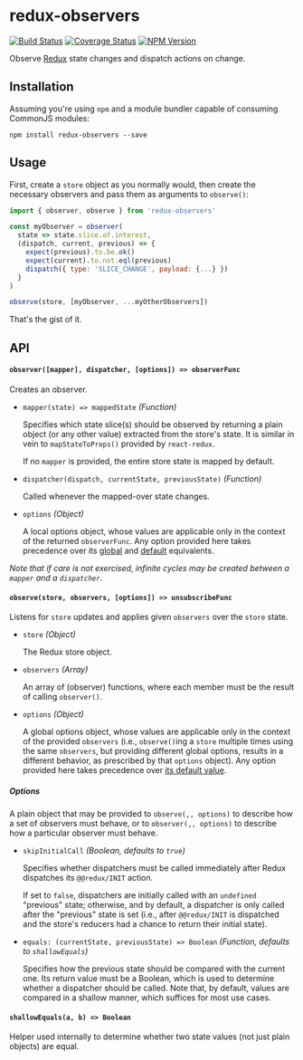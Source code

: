 # redux-observers

[![Build Status](https://img.shields.io/travis/xuoe/redux-observers.svg?style=flat-square)](https://travis-ci.org/xuoe/redux-observers)
[![Coverage Status](https://img.shields.io/coveralls/xuoe/redux-observers.svg?style=flat-square)](https://coveralls.io/r/xuoe/redux-observers)
[![NPM Version](https://img.shields.io/npm/v/redux-observers.svg?style=flat-square)](https://www.npmjs.com/package/redux-observers)

Observe [Redux](http://redux.js.org/) state changes and dispatch actions on change.

## Installation

Assuming you're using `npm` and a module bundler capable of consuming CommonJS
modules:

`npm install redux-observers --save`

## Usage
First, create a `store` object as you normally would, then create the necessary
observers and pass them as arguments to `observe()`:

```javascript
import { observer, observe } from 'redux-observers'

const myObserver = observer(
  state => state.slice.of.interest,
  (dispatch, current, previous) => {
    expect(previous).to.be.ok()
    expect(current).to.not.eql(previous)
    dispatch({ type: 'SLICE_CHANGE', payload: {...} })
  }
)

observe(store, [myObserver, ...myOtherObservers])
```

That's the gist of it.

## API

#### `observer([mapper], dispatcher, [options]) => observerFunc`

Creates an observer.

  - `mapper(state) => mappedState` *(Function)*

    Specifies which state slice(s) should be observed by returning a plain
    object (or any other value) extracted from the store's state. It is similar
    in vein to `mapStateToProps()` provided by `react-redux`.

    If no `mapper` is provided, the entire store state is mapped by default.

  - `dispatcher(dispatch, currentState, previousState)` *(Function)*

    Called whenever the mapped-over state changes.

  - `options` *(Object)*

    A local options object, whose values are applicable only in the context of
    the returned `observerFunc`. Any option provided here takes precedence over
    its [global](#observestore-observers-options--unsubscribefunc)
    and [default](#options) equivalents.

_Note that if care is not exercised, infinite cycles may be created between
a `mapper` and a `dispatcher`._

#### `observe(store, observers, [options]) => unsubscribeFunc`

Listens for `store` updates and applies given `observers` over the `store`
state.

 - `store` *(Object)*

    The Redux store object.

 - `observers` *(Array)*

    An array of (observer) functions, where each member must be the result of
    calling `observer()`.

 - `options` *(Object)*

    A global options object, whose values are applicable only in the context
    of the provided `observers` (i.e., `observe()`ing a `store` multiple times
    using the same `observers`, but providing different global options, results
    in a different behavior, as prescribed by that `options` object). Any option
    provided here takes precedence over [its default value](#options).

##### Options

  A plain object that may be provided to `observe(,, options)` to describe how
  a set of observers must behave, or to `observer(,, options)` to describe how
  a particular observer must behave.

  - `skipInitialCall` *(Boolean, defaults to `true`)*

    Specifies whether dispatchers must be called immediately after Redux
    dispatches its `@@redux/INIT` action.

    If set to `false`, dispatchers are initially called with an `undefined`
    "previous" state; otherwise, and by default, a dispatcher is only called
    after the "previous" state is set (i.e., after `@@redux/INIT` is
    dispatched and the store's reducers had a chance to return their initial
    state).

  - `equals: (currentState, previousState) => Boolean` *(Function, defaults to `shallowEquals`)*

    Specifies how the previous state should be compared with the current one. Its
    return value must be a Boolean, which is used to determine whether a dispatcher
    should be called. Note that, by default, values are compared in a shallow manner,
    which suffices for most use cases.

#### `shallowEquals(a, b) => Boolean`

Helper used internally to determine whether two state values (not just plain
objects) are equal.
